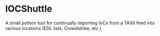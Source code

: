 # IOCShuttle
A small python tool for continually importing IoCs from a TAXII feed into various locations (EDL lists, Crowdstrike, etc.)
